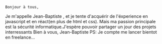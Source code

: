     Bonjour à tous,
Je m'appelle  Jean-Baptiste ,  et je tente d'acquérir de l'éxperience en  javascript et en réact(en plus de html et css).
Mais ma passion principale est  la sécurité informatique.J'espère pouvoir partager un jour des projets interressants
Bien à vous, 
Jean-Baptiste
PS: Je compte me lancer bientot en freelance...

            
